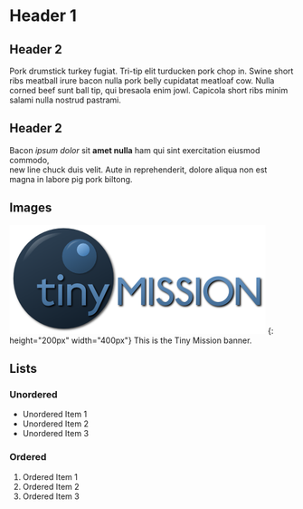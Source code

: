 # Header 1

## Header 2

Pork drumstick turkey fugiat. Tri-tip elit turducken pork chop in. Swine short ribs meatball irure bacon nulla pork belly cupidatat meatloaf cow. Nulla corned beef sunt ball tip, qui bresaola enim jowl. Capicola short ribs minim salami nulla nostrud pastrami.

## Header 2

Bacon *ipsum dolor* sit **amet nulla** ham qui sint exercitation eiusmod commodo, <br>new line chuck duis velit. Aute in reprehenderit, dolore aliqua non est magna in labore pig pork biltong.

## Images

![Tiny Mission Banner](demo/img/TinyMissionBanner.png)
{: height="200px" width="400px"}
This is the Tiny Mission banner.

## Lists

### Unordered

* Unordered Item 1
* Unordered Item 2
* Unordered Item 3

### Ordered

1. Ordered Item 1
1. Ordered Item 2
1. Ordered Item 3

